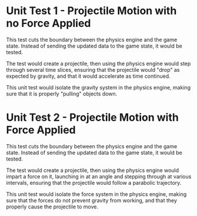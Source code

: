 # Unit Test 1 - Projectile Motion with no Force Applied
This test cuts the boundary between the physics engine and the game state. Instead of sending the updated data to the game state, it would be tested.

The test would create a projectile, then using the physics engine would step through several time slices, ensuring that the projectile would "drop" as expected by gravity, and that it would accelerate as time continued.

This unit test would isolate the gravity system in the physics engine, making sure that it is properly "pulling" objects down.

# Unit Test 2 - Projectile Motion with Force Applied
This test cuts the boundary between the physics engine and the game state. Instead of sending the updated data to the game state, it would be tested.

The test would create a projectile, then using the physics engine would impart a force on it, launching in at an angle and stepping through at various intervals, ensuring that the projectile would follow a parabolic trajectory. 

This unit test would isolate the force system in the physics engine, making sure that the forces do not prevent gravity from working, and that they properly cause the projectile to move.
